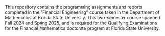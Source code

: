 This repository contains the programming assignments and reports completed in the "Financial Engineering" course taken in the Department of Mathematics at Florida State University.
This two-semester course spanned Fall 2024 and Spring 2025, and is required for the Qualifying Examinations for the Financial Mathematics doctorate program at Florida State University.
